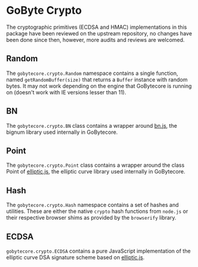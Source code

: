# GoByte Crypto

The cryptographic primitives (ECDSA and HMAC) implementations in this package have been reviewed on the upstream repository, no changes have been done since then, however, more audits and reviews are welcomed.

## Random

The `gobytecore.crypto.Random` namespace contains a single function, named `getRandomBuffer(size)` that returns a `Buffer` instance with random bytes. It may not work depending on the engine that GoBytecore is running on (doesn't work with IE versions lesser than 11).

## BN

The `gobytecore.crypto.BN` class contains a wrapper around [bn.js](https://github.com/indutny/bn.js), the bignum library used internally in GoBytecore.

## Point

The `gobytecore.crypto.Point` class contains a wrapper around the class Point of [elliptic.js](https://github.com/indutny/elliptic), the elliptic curve library used internally in GoBytecore.

## Hash

The `gobytecore.crypto.Hash` namespace contains a set of hashes and utilities. These are either the native `crypto` hash functions from `node.js` or their respective browser shims as provided by the `browserify` library.

## ECDSA

`gobytecore.crypto.ECDSA` contains a pure JavaScript implementation of the elliptic curve DSA signature scheme based on [elliptic.js](https://github.com/indutny/elliptic).
